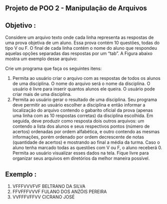 ## Projeto de POO 2 - Manipulação de Arquivos

## Objetivo :

Considere um arquivo texto onde cada linha representa as respostas de uma prova
objetiva de um aluno. Essa prova contém 10 questões, todas do tipo V ou F. O final de
cada linha contém o nome do aluno que respondeu aquelas opções separadas das
respostas por um “tab”. A Figura abaixo mostra um exemplo desse arquivo:

Crie um programa que faça os seguintes itens:
1. Permita ao usuário criar o arquivo com as respostas de todos os alunos de uma
disciplina. O nome do arquivo será o nome da disciplina. O usuário é livre para inserir
quantos alunos ele queira. O usuário pode criar mais de uma disciplina.
2. Permita ao usuário gerar o resultado de uma disciplina. Seu programa deve permitir
ao usuário escolher a disciplina e então informar a localização do arquivo contendo o
gabarito oficial da prova (apenas uma linha com as 10 respostas corretas) da disciplina
escolhida. Em seguida, deve produzir como resposta dois outros arquivos: um contendo
a lista dos alunos e seus respectivos pontos (número de acertos) ordenadas por ordem
alfabética, e outro contendo as mesmas informações, porém ordenado por ordem
decrescente de notas (quantidade de acertos) e mostrando ao final a média da turma.
Caso o aluno tenha marcado todas as questões com V ou F, o aluno receberá 0. Permita
ao usuário visualizar esses dados na tela.
Fique livre para organizar seus arquivos em diretórios da melhor maneira possível.

## Exemplo : 

1. VFFFVVVFVF BELTRANO DA SILVA
2. FFVFFFVVVF FULANO DOS ANZÓIS PEREIRA
3. VVFFFVFFVV CICRANO JOSÉ
